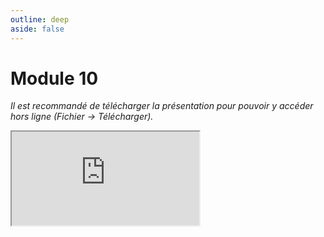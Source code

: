 ```yaml
---
outline: deep
aside: false
---
```

# Module 10

*Il est recommandé de télécharger la présentation pour pouvoir y accéder hors ligne (Fichier -> Télécharger).*

<iframe src="https://docs.google.com/presentation/d/1xe6iQLTRq1dNd9vByxzILuVgBGbsXDEP/edit?usp=sharing&ouid=101914884112510485401&rtpof=true&sd=true"></iframe>
